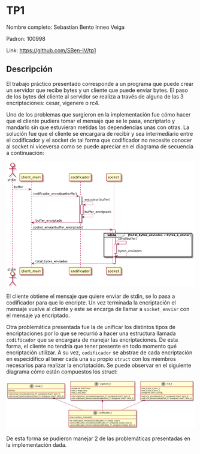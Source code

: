 # TP1

Nombre completo: Sebastian Bento Inneo Veiga

Padron: 100998

Link: https://github.com/SBen-IV/tp1

## Descripción

El trabajo práctico presentado corresponde a un programa que puede crear un servidor que recibe bytes y un cliente que puede enviar bytes. El paso de los bytes del cliente al servidor se realiza a través de alguna de las 3 encriptaciones: cesar, vigenere o rc4.

Uno de los problemas que surgieron en la implementación fue cómo hacer que el cliente pudiera tomar el mensaje que se le pasa, encriptarlo y mandarlo sin que estuvieran metidas las dependencias unas con otras. La solución fue que el cliente se encargara de recibir y sea intermediario entre el codificador y el socket de tal forma que codificador no necesite conocer al socket ni viceversa como se puede apreciar en el diagrama de secuencia a continuación:

![Diagrama de secuencia](diagramas/diagrama_secuencia_client.png)

El cliente obtiene el mensaje que quiere enviar de stdin, se lo pasa a codificador para que lo encripte. Un vez terminada la encriptación el mensaje vuelve al cliente y este se encarga de llamar a `socket_enviar` con el mensaje ya encriptado.

Otra problemática presentada fue la de unificar los distintos tipos de encriptaciones por lo que se recurrió a hacer una estructura llamada `codificador` que se encargara de manejar las encriptaciones. De esta forma, el cliente no tendría que tener presente en todo momento qué encriptación utilizar. A su vez, `codificador` se abstrae de cada encriptación en especídifico al tener cada una su propio `struct` con los miembros necesarios para realizar la encriptación. Se puede observar en el siguiente diagrama cómo están compuestos los struct:

![Diagrama de clase codificador](diagramas/diagrama_clase_codificador.png)

De esta forma se pudieron manejar 2 de las problemáticas presentadas en la implementación dada.